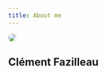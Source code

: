 ```yaml
---
title: About me
---
```


<img style="max-width:300px; border-radius:50%" src="https://www.gravatar.com/avatar/14d1a6793c5a25776bcb778d6804e666?s=300"/>

## Clément Fazilleau
